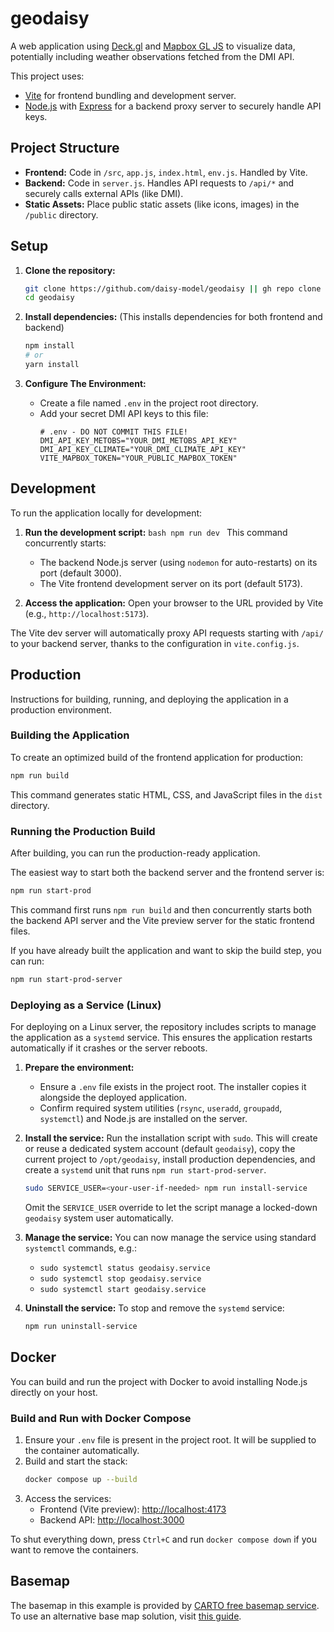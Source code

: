 # geodaisy

A web application using [Deck.gl](https://deck.gl/) and [Mapbox GL JS](https://docs.mapbox.com/mapbox-gl-js/api/) to visualize data, potentially including
weather observations fetched from the DMI API.

This project uses:
*   [Vite](https://vitejs.dev/) for frontend bundling and development server.
*   [Node.js](https://nodejs.org/) with [Express](https://expressjs.com/) for a backend proxy server to securely handle API keys.

## Project Structure

*   **Frontend:** Code in `/src`, `app.js`, `index.html`, `env.js`. Handled by Vite.
*   **Backend:** Code in `server.js`. Handles API requests to `/api/*` and securely calls external
    APIs (like DMI).
*   **Static Assets:** Place public static assets (like icons, images) in the `/public` directory.

## Setup

1.  **Clone the repository:**
    ```bash
    git clone https://github.com/daisy-model/geodaisy || gh repo clone daisy-model/geodaisy
    cd geodaisy
    ```

1.  **Install dependencies:**
    (This installs dependencies for both frontend and backend)
    ```bash
    npm install
    # or
    yarn install
    ```

1.  **Configure The Environment:**
    *   Create a file named `.env` in the project root directory.
    *   Add your secret DMI API keys to this file:
        ```dotenv
        # .env - DO NOT COMMIT THIS FILE!
        DMI_API_KEY_METOBS="YOUR_DMI_METOBS_API_KEY"
        DMI_API_KEY_CLIMATE="YOUR_DMI_CLIMATE_API_KEY"
        VITE_MAPBOX_TOKEN="YOUR_PUBLIC_MAPBOX_TOKEN"
        ```

## Development

To run the application locally for development:

1.  **Run the development script:** ```bash npm run dev ``` This command concurrently starts:
    *   The backend Node.js server (using `nodemon` for auto-restarts) on its port (default 3000).
    *   The Vite frontend development server on its port (default 5173).

2.  **Access the application:** Open your browser to the URL provided by Vite (e.g.,
    `http://localhost:5173`).

The Vite dev server will automatically proxy API requests starting with `/api/` to your backend
server, thanks to the configuration in `vite.config.js`.

## Production

Instructions for building, running, and deploying the application in a production environment.

### Building the Application

To create an optimized build of the frontend application for production:

```bash
npm run build
```

This command generates static HTML, CSS, and JavaScript files in the `dist` directory.

### Running the Production Build

After building, you can run the production-ready application.

The easiest way to start both the backend server and the frontend server is:

```bash
npm run start-prod
```

This command first runs `npm run build` and then concurrently starts both the backend API server and the Vite preview server for the static frontend files.

If you have already built the application and want to skip the build step, you can run:
```bash
npm run start-prod-server
```

### Deploying as a Service (Linux)

For deploying on a Linux server, the repository includes scripts to manage the application as a `systemd` service. This ensures the application restarts automatically if it crashes or the server reboots.

1.  **Prepare the environment:**
    *   Ensure a `.env` file exists in the project root. The installer copies it alongside the deployed application.
    *   Confirm required system utilities (`rsync`, `useradd`, `groupadd`, `systemctl`) and Node.js are installed on the server.

2.  **Install the service:**
    Run the installation script with `sudo`. This will create or reuse a dedicated system account (default `geodaisy`), copy the current project to `/opt/geodaisy`, install production dependencies, and create a `systemd` unit that runs `npm run start-prod-server`.
    ```bash
    sudo SERVICE_USER=<your-user-if-needed> npm run install-service
    ```
    Omit the `SERVICE_USER` override to let the script manage a locked-down `geodaisy` system user automatically.

3.  **Manage the service:**
    You can now manage the service using standard `systemctl` commands, e.g.:
    *   `sudo systemctl status geodaisy.service`
    *   `sudo systemctl stop geodaisy.service`
    *   `sudo systemctl start geodaisy.service`

4.  **Uninstall the service:**
    To stop and remove the `systemd` service:
    ```bash
    npm run uninstall-service
    ```

## Docker

You can build and run the project with Docker to avoid installing Node.js directly on your host.

### Build and Run with Docker Compose

1.  Ensure your `.env` file is present in the project root. It will be supplied to the container automatically.
2.  Build and start the stack:
    ```bash
    docker compose up --build
    ```
3.  Access the services:
    *   Frontend (Vite preview): <http://localhost:4173>
    *   Backend API: <http://localhost:3000>

To shut everything down, press `Ctrl+C` and run `docker compose down` if you want to remove the containers.

## Basemap

The basemap in this example is provided by [CARTO free basemap service](https://carto.com/basemaps). To use an alternative
base map solution, visit [this guide](https://deck.gl/docs/get-started/using-with-map#using-other-basemap-services).

